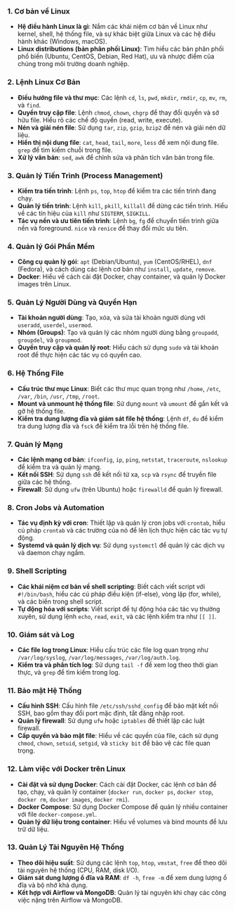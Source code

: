 
### 1. **Cơ bản về Linux**  
   - **Hệ điều hành Linux là gì**: Nắm các khái niệm cơ bản về Linux như kernel, shell, hệ thống file, và sự khác biệt giữa Linux và các hệ điều hành khác (Windows, macOS).
   - **Linux distributions (bản phân phối Linux)**: Tìm hiểu các bản phân phối phổ biến (Ubuntu, CentOS, Debian, Red Hat), ưu và nhược điểm của chúng trong môi trường doanh nghiệp.

### 2. **Lệnh Linux Cơ Bản**  
   - **Điều hướng file và thư mục**: Các lệnh `cd`, `ls`, `pwd`, `mkdir`, `rmdir`, `cp`, `mv`, `rm`, và `find`.
   - **Quyền truy cập file**: Lệnh `chmod`, `chown`, `chgrp` để thay đổi quyền và sở hữu file. Hiểu rõ các chế độ quyền (read, write, execute).
   - **Nén và giải nén file**: Sử dụng `tar`, `zip`, `gzip`, `bzip2` để nén và giải nén dữ liệu.
   - **Hiển thị nội dung file**: `cat`, `head`, `tail`, `more`, `less` để xem nội dung file. `grep` để tìm kiếm chuỗi trong file.
   - **Xử lý văn bản**: `sed`, `awk` để chỉnh sửa và phân tích văn bản trong file.

### 3. **Quản lý Tiến Trình (Process Management)**  
   - **Kiểm tra tiến trình**: Lệnh `ps`, `top`, `htop` để kiểm tra các tiến trình đang chạy.
   - **Quản lý tiến trình**: Lệnh `kill`, `pkill`, `killall` để dừng các tiến trình. Hiểu về các tín hiệu của `kill` như `SIGTERM`, `SIGKILL`.
   - **Tác vụ nền và ưu tiên tiến trình**: Lệnh `bg`, `fg` để chuyển tiến trình giữa nền và foreground. `nice` và `renice` để thay đổi mức ưu tiên.

### 4. **Quản lý Gói Phần Mềm**  
   - **Công cụ quản lý gói**: `apt` (Debian/Ubuntu), `yum` (CentOS/RHEL), `dnf` (Fedora), và cách dùng các lệnh cơ bản như `install`, `update`, `remove`.
   - **Docker**: Hiểu về cách cài đặt Docker, chạy container, và quản lý Docker images trên Linux.

### 5. **Quản Lý Người Dùng và Quyền Hạn**  
   - **Tài khoản người dùng**: Tạo, xóa, và sửa tài khoản người dùng với `useradd`, `userdel`, `usermod`.
   - **Nhóm (Groups)**: Tạo và quản lý các nhóm người dùng bằng `groupadd`, `groupdel`, và `groupmod`.
   - **Quyền truy cập và quản lý root**: Hiểu cách sử dụng `sudo` và tài khoản root để thực hiện các tác vụ có quyền cao.

### 6. **Hệ Thống File**  
   - **Cấu trúc thư mục Linux**: Biết các thư mục quan trọng như `/home`, `/etc`, `/var`, `/bin`, `/usr`, `/tmp`, `/root`.
   - **Mount và unmount hệ thống file**: Sử dụng `mount` và `umount` để gắn kết và gỡ hệ thống file.
   - **Kiểm tra dung lượng đĩa và giám sát file hệ thống**: Lệnh `df`, `du` để kiểm tra dung lượng đĩa và `fsck` để kiểm tra lỗi trên hệ thống file.

### 7. **Quản lý Mạng**  
   - **Các lệnh mạng cơ bản**: `ifconfig`, `ip`, `ping`, `netstat`, `traceroute`, `nslookup` để kiểm tra và quản lý mạng.
   - **Kết nối SSH**: Sử dụng `ssh` để kết nối từ xa, `scp` và `rsync` để truyền file giữa các hệ thống.
   - **Firewall**: Sử dụng `ufw` (trên Ubuntu) hoặc `firewalld` để quản lý firewall.

### 8. **Cron Jobs và Automation**  
   - **Tác vụ định kỳ với cron**: Thiết lập và quản lý cron jobs với `crontab`, hiểu cú pháp `crontab` và các trường của nó để lên lịch thực hiện các tác vụ tự động.
   - **Systemd và quản lý dịch vụ**: Sử dụng `systemctl` để quản lý các dịch vụ và daemon chạy ngầm.

### 9. **Shell Scripting**  
   - **Các khái niệm cơ bản về shell scripting**: Biết cách viết script với `#!/bin/bash`, hiểu các cú pháp điều kiện (if-else), vòng lặp (for, while), và các biến trong shell script.
   - **Tự động hóa với scripts**: Viết script để tự động hóa các tác vụ thường xuyên, sử dụng lệnh `echo`, `read`, `exit`, và các lệnh kiểm tra như `[[ ]]`.

### 10. **Giám sát và Log**  
   - **Các file log trong Linux**: Hiểu cấu trúc các file log quan trọng như `/var/log/syslog`, `/var/log/messages`, `/var/log/auth.log`.
   - **Kiểm tra và phân tích log**: Sử dụng `tail -f` để xem log theo thời gian thực, và `grep` để tìm kiếm trong log.

### 11. **Bảo mật Hệ Thống**  
   - **Cấu hình SSH**: Cấu hình file `/etc/ssh/sshd_config` để bảo mật kết nối SSH, bao gồm thay đổi port mặc định, tắt đăng nhập root.
   - **Quản lý firewall**: Sử dụng `ufw` hoặc `iptables` để thiết lập các luật firewall.
   - **Cấp quyền và bảo mật file**: Hiểu về các quyền của file, cách sử dụng `chmod`, `chown`, `setuid`, `setgid`, và `sticky bit` để bảo vệ các file quan trọng.

### 12. **Làm việc với Docker trên Linux**  
   - **Cài đặt và sử dụng Docker**: Cách cài đặt Docker, các lệnh cơ bản để tạo, chạy, và quản lý container (`docker run`, `docker ps`, `docker stop`, `docker rm`, `docker images`, `docker rmi`).
   - **Docker Compose**: Sử dụng Docker Compose để quản lý nhiều container với file `docker-compose.yml`.
   - **Quản lý dữ liệu trong container**: Hiểu về volumes và bind mounts để lưu trữ dữ liệu.

### 13. **Quản Lý Tài Nguyên Hệ Thống**  
   - **Theo dõi hiệu suất**: Sử dụng các lệnh `top`, `htop`, `vmstat`, `free` để theo dõi tài nguyên hệ thống (CPU, RAM, disk I/O).
   - **Giám sát dung lượng ổ đĩa và RAM**: `df -h`, `free -m` để xem dung lượng ổ đĩa và bộ nhớ khả dụng.
   - **Kết hợp với Airflow và MongoDB**: Quản lý tài nguyên khi chạy các công việc nặng trên Airflow và MongoDB.
